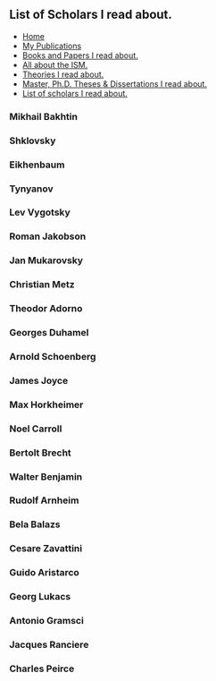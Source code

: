 <!DOCTYPE html>
<html>
<head>
  <title>Dr. Mou's Page.</title>
  <link rel="icon" type="image/x-icon" href="/assets/drm.ico">
  <link rel="stylesheet" href="/assets/styles.css">
  <link href="https://fonts.googleapis.com/css2?family=Cormorant+Garamond&display=swap" rel="stylesheet">
</head>
<body>
<div class="title">

## List of Scholars I read about.

</div>

<div>
<ul>

  <li><a href="index.html">Home</a></li>

  <li><a href="pub.html">My Publications</a></li>

  <li><a href="paper.html">Books and Papers I read about.</a></li>

  <li><a href="ism.html">All about the ISM.</a></li>

  <li><a href="theory.html">Theories I read about.</a></li>

  <li><a href="thesis.html">Master, Ph.D. Theses & Dissertations I read about.</a></li>

  <li><a href="people.html">List of scholars I read about.</a></li>

</ul>

</div>

<div>

### Mikhail Bakhtin 

### Shklovsky

### Eikhenbaum

### Tynyanov

### Lev Vygotsky

### Roman Jakobson

### Jan Mukarovsky

### Christian Metz

### Theodor Adorno

### Georges Duhamel

### Arnold Schoenberg

### James Joyce

### Max Horkheimer

### Noel Carroll

### Bertolt Brecht

### Walter Benjamin

### Rudolf Arnheim

### Bela Balazs

### Cesare Zavattini

### Guido Aristarco

### Georg Lukacs

### Antonio Gramsci

### Jacques Ranciere

### Charles Peirce

</div>






</body>
</html>